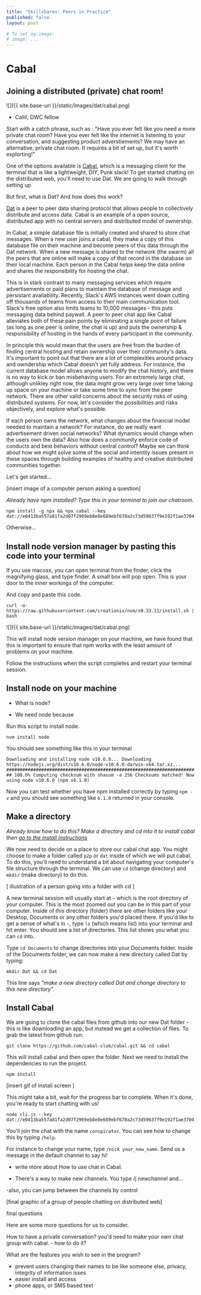 ```yaml
---
title: "Skillshares: Peers in Practice"
published: false
layout: post

# To set og:image:
# image: ...
---
```


# Cabal
## Joining a distributed (private) chat room!

![]({{ site.base-url }}/static/images/dat/cabal.png)


- Callil, DWC fellow 

Start with a catch phrase, such as : "Have you ever felt like you need a more private chat room? Have you ever felt like the internet is listening to your conversation, and suggesting product adverstiements? We may have an alternative, private chat room. It requires a bit of set up, but it's worth explorting!"

One of the options available is [Cabal](https://github.com/cabal-club/cabal), which is a messaging client for the terminal that is like a lightweight, DIY, Punk slack! To get started chatting on the distributed web, you'll need to use Dat. We are going to walk through setting up

But first, what is Dat? And how does this work?

[Dat](https://datproject.org/) is a peer to peer data sharing protocol that allows people to collectively distribute and access data. Cabal is an example of a open source, distributed app with no central servers and distributed model of ownership.

In Cabal, a simple database file is initially created and shared to store chat messages. When a new user joins a cabal, they make a copy of this database file on their machine and become peers of this data through the Dat network. When a new message is shared to the network (the swarm) all the peers that are online will make a copy of that record in the database on their local machine. Each person in the Cabal helps keep the data online and shares the responsibility for hosting the chat.

This is in stark contrast to many messaging services which require advertisements or paid plans to maintain the database of message and persistant availability. Recently, Slack's AWS instances went down cutting off thousands of teams from access to their main communication tool. Slack's free option also limits teams to 10,000 messages - this puts messaging data behind paywall. A peer to peer chat app like Cabal alleviates both of these pain points by eliminating a single point of failure (as long as one peer is online, the chat is up) and puts the ownership & responsibility of hosting in the hands of every participant in the community. 

In principle this would mean that the users are free from the burden of finding central hosting and retain ownership over their community's data. It's important to point out that there are a lot of complexities around privacy and owndership which Cabal doesn't yet fully address. For instance, the current database model allows anyone to modify the chat history, and there is no way to kick or ban misbehaving users. For an extremely large chat, although unlikley right now, the data might grow very large over time taking up space on your machine or take some time to sync from the peer network. There are other valid concerns about the security risks of using distributed systems. For now, let's consider the possibilities and risks objectively, and explore what's possible. 

If each person owns the network, what changes about the financial model needed to maintain a network? For instance, do we really want advertisement driven social networks? What dynamics would change when the users own the data? Also how does a community enforce code of conducts and best behaviors without central control? Maybe we can think about how we might solve some of the social and intentity issues present in these spaces through building examples of healthy and creative distributed communities together.

Let's get started...

[insert image of a computer person asking a question]

_Already have npm installed? Type this in your terminal to join our chatroom._

`npm install -g npx && npx cabal --key dat://e0413ba557a81fa2d07f2969eb8e0e689ebf670a2c73d59637f9e192f1ae3704`

Otherwise...

## Install node version manager by pasting this code into your terminal

If you use macosx, you can open terminal from the finder, click the magnifying glass, and type finder. 
A small box will pop open. This is your door to the inner workings of the computer.  

And copy and paste this code.

```curl -o- https://raw.githubusercontent.com/creationix/nvm/v0.33.11/install.sh | bash```

![]({{ site.base-url }}/static/images/dat/cabal.png)

This will install node version manager on your machine, we have found that this is important to ensure that npm works with the least amount of problems on your machine.

Follow the instructions when the script completes and restart your terminal session.

## Install node on your machine


- What is node? 

- We need node because 


Run this script to install node.

`nvm install node`

You should see something like this in your terminal

`
Downloading and installing node v10.6.0...
Downloading https://nodejs.org/dist/v10.6.0/node-v10.6.0-darwin-x64.tar.xz...
######################################################################## 100.0%
Computing checksum with shasum -a 256
Checksums matched!
Now using node v10.6.0 (npm v6.1.0)
`

Now you can test whether you have npm installed correctly by typing `npm -v` and you should see something like `6.1.0` returned in your console.

## Make a directory

_Already know how to do this? Make a directory and cd into it to install cabal then [go to the install instructions](#4)_

We now need to decide on a place to store our cabal chat app. You might choose to make a folder called `p2p` or `dat` inside of which we will put cabal. To do this, you'll need to understand a bit about navigating your computer's file structure through the terminal. We can use `cd` (change directory) and `mkdir` (make directory) to do this.

[ illustration of a person going into a folder with cd ]

A new terminal session will usually start at `~` which is the root directory of your computer. This is the most zoomed out you can be in this part of your computer. Inside of this directory (folder) there are other folders like your Desktop, Documents or any other folders you'd placed there. If you'd like to get a sense of what's in `~`, type `ls` (which means list) into your terminal and hit enter. You should see a list of directories. This list shows you what you can `cd` into. 

Type `cd Documents` to change directories into your Documents folder. Inside of the Documents folder, we can now make a new directory called Dat by typing:

`mkdir Dat && cd Dat`

This line says _"make a new directory called Dat and change directory to this new directory"_. 

## Install Cabal <a name="4"></a>

We are going to clone the cabal files from github into our new Dat folder - this is like downloading an app, but instead we get a collection of files. To grab the latest from github run:

`git clone https://github.com/cabal-club/cabal.git && cd cabal`

This will install cabal and then open the folder. Next we need to install the dependencies to run the project.

`npm install`

[insert gif of install screen ]

This might take a bit, wait for the progress bar to complete. When it's done, you're ready to start chatting with us!


`node cli.js --key dat://e0413ba557a81fa2d07f2969eb8e0e689ebf670a2c73d59637f9e192f1ae3704`

You'll join the chat with the name `conspirator`. You can see how to change this by typing `/help`.

For instance to change your name, type `/nick your_new_name`. Send us a message in the default channel to say hi!

- write more about How to use chat in Cabal.

- There's a way to make new channels. You type /j newchannel and...

-also, you can jump between the channels by control 

[final graphic of a group of people chatting on distributed web]

final questions

Here are some more questions for us to consider.

How to have a private conversation? you'd need to make your own chat group with cabal. - how to do it? 

What are the features you wish to see in the program? 

- prevent users changing their names to be like someone else, privacy, integrity of information isses
- easier install and access
- phone apps, or SMS based text 


